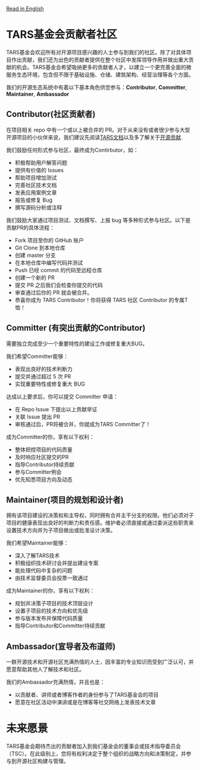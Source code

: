 [Read in English](https://github.com/TarsCloud/TarsFoundation/blob/master/Community/Contributor%20Guide_en.md)

# TARS基金会贡献者社区

TARS基金会欢迎所有对开源项目感兴趣的人士参与到我们的社区。除了对具体项目作出贡献，我们还为出色的贡献者提供在整个社区中发挥领导作用并做出重大贡献的机会。TARS基金会希望吸纳更多的贡献者人才，以建立一个更完善全面的微服务生态环境，包含但不限于基础设施、仓储、建筑架构、经营治理等各个方面。

我们的开源生态系统中有着以下基本角色供您参与：**Contributor**, **Committer**, **Maintainer**, **Ambassador** 


## Contributor(社区贡献者)

在项目相关 repo 中有一个或以上被合并的 PR。对于从来没有或者很少参与大型开源项目的小伙伴来说，我们建议先阅读[TARS文档](https://tarscloud.github.io/TarsDocs/)以及多了解关于[开源贡献](https://opensource.guide/).

我们鼓励任何形式参与社区，最终成为Contirbutor，如：
- 积极帮助用户解答问题
- 提供有价值的 Issues
- 帮助项目增加测试
- 完善社区技术文档
- 发表应用案例文章
- 报告或修复 Bug
- 撰写源码分析或注释

我们鼓励大家通过项目测试、文档撰写、上报 bug 等多种形式参与社区。以下是贡献PR的具体流程：
- Fork 项目至你的 GitHub 账户
- Git Clone 到本地仓库
- 创建 master 分支
- 在本地仓库中编写代码并测试
- Push 已经 commit 的代码至远程仓库
- 创建一个新的 PR
- 提交 PR 之后我们会检查你提交的代码
- 审查通过后你的 PR 就会被合并。
- 恭喜你成为 TARS Contributor！你将获得 TARS 社区 Contributor 的专属T恤！


## Committer (有突出贡献的Contributor)

需要独立完成至少一个重要特性的建设工作或修复重大BUG。

我们希望Committer能够：
- 表现出良好的技术判断力
- 提交并通过超过 5 次 PR
- 实现重要特性或修复重大 BUG

达成以上要求后，你可以提交 Committer 申请：
- 在 Repo Issue 下提出以上贡献举证
- 关联 Issue 提出 PR
- 审核通过后，PR将被合并，你就成为TARS Committer了！

成为Committer的你，享有以下权利：
- 整体把控项目的代码质量
- 及时响应社区提交的PR
- 指导Contributor持续贡献
- 参与Committer例会
- 优先知悉项目方向及动态


## Maintainer(项目的规划和设计者)

拥有该项目建设的决策权和主导权，同时拥有合并主干分支的权限。他们必须对子项目的健康表现出良好的判断力和责任感。维护者必须直接或通过委派这些职责来设置技术方向并为子项目做出或批准设计决策。

我们希望Maintainer能够：
- 深入了解TARS技术
- 积极组织技术研讨会并提出建设专案
- 能处理代码中复杂的问题
- 由技术监督委员会投票一致通过

成为Maintainer的你，享有以下权利：
- 规划并决策子项目的技术顶层设计
- 设置子项目的技术方向和优先级
- 参与版本发布并保障代码质量
- 指导Contributor和Committer持续贡献


## Ambassador(宣导者及布道师)
一群开源技术和开源社区充满热情的人士，因丰富的专业知识而受到广泛认可，并愿意帮助其他人了解技术和社区。

我们的Ambassador充满热情，并且也是：
- 以贡献者、讲师或者博客作者的身份参与了TARS基金会的项目
- 愿意在社区活动中演讲或是在博客等社交网络上发表技术文章

# 未来愿景
TARS基金会期待杰出的贡献者加入到我们基金会的董事会或技术指导委员会（TSC）。在此级别上，您将有权利决定于整个组织的战略方向和决策制定，并参与到开源社区构建与管理。
